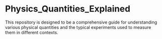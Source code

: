 # Physics_Quantities_Explained

This repository is designed to be a comprehensive guide for understanding various physical quantities and the typical experiments used to measure them in different contexts.
